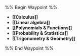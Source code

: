 %% Begin Waypoint %%
- **[[Calculus]]**
- **[[Linear algebra]]**
- **[[Polynomials & Functions]]**
- **[[Probability & Statistics]]**
- **[[Trigonometry & Geometry]]**

%% End Waypoint %%